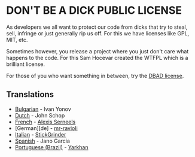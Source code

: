 # DON'T BE A DICK PUBLIC LICENSE

As developers we all want to protect our code from dicks that try to steal, sell, infringe or just generally rip us off. For this we have licenses like GPL, MIT, etc.

Sometimes however, you release a project where you just don't care what happens to the code. For this Sam Hocevar created the WTFPL which is a brilliant license.

For those of you who want something in between, try the [DBAD license][en].

## Translations

* [Bulgarian][bg] - Ivan Yonov
* [Dutch][nl] - John Schop
* [French][fr] - [Alexis Serneels](https://twitter.com/alexisserneels)
* [German][de] - [mr-ravioli](http://github.com/mr-ravioli)
* [Italian][it] - [StickGrinder](https://twitter.com/StickGrinder)
* [Spanish][es] - Jano Garcia
* [Portuguese (Brazil)][pt-br] - [Yarkhan](https://github.com/Yarkhan)

[ce]: https://github.com/philsturgeon/dbad/blob/master/LICENSE-de.md
[en]: https://github.com/philsturgeon/dbad/blob/master/LICENSE-en.md
[es]: https://github.com/philsturgeon/dbad/blob/master/LICENSE-es.md
[bg]: https://github.com/philsturgeon/dbad/blob/master/LICENSE-bg
[nl]: https://github.com/philsturgeon/dbad/blob/master/LICENSE-nl
[fr]: https://github.com/philsturgeon/dbad/blob/master/LICENSE-fr
[it]: https://github.com/philsturgeon/dbad/blob/master/LICENSE-it
[pt-br]: https://github.com/philsturgeon/dbad/blob/master/LICENSE-pt-br.md
